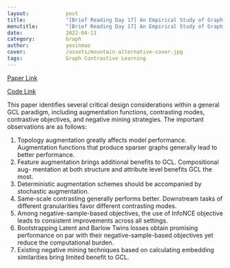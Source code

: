 ```yaml
---
layout:            post
title:             "[Brief Reading Day 17] An Empirical Study of Graph Contrastive Learning"
menutitle:         "[Brief Reading Day 17] An Empirical Study of Graph Contrastive Learning"
date:              2022-04-11
category:          Graph
author:            yexinmao
cover:             /assets/mountain-alternative-cover.jpg
tags:              Graph Contrastive Learning
---
```


[Paper Link](https://arxiv.org/abs/2109.01116)

[Code Link](https://github.com/PyGCL/PyGCL)

This paper identifies several critical design considerations within a general GCL paradigm, including augmentation functions, contrasting modes, contrastive objectives, and negative mining strategies. The important observations are as follows:

1. Topology augmentation greatly affects model performance. Augmentation functions that produce sparser graphs generally lead to better performance.
2. Feature augmentation brings additional benefits to GCL. Compositional aug- mentation at both structure and attribute level benefits GCL the most.
3. Deterministic augmentation schemes should be accompanied by stochastic augmentation.
4. Same-scale contrasting generally performs better. Downstream tasks of different granularities favor different contrasting modes.
5. Among negative-sample-based objectives, the use of InfoNCE objective leads to consistent improvements across all settings.
6. Bootstrapping Latent and Barlow Twins losses obtain promising performance on par with their negative-sample-based objectives yet reduce the computational burden.
7. Existing negative mining techniques based on calculating embedding similarities bring limited benefit to GCL.
